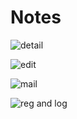 # Notes

![detail](https://user-images.githubusercontent.com/47485482/87306433-a5927980-c535-11ea-83dd-226788b5b9da.png)

![edit](https://user-images.githubusercontent.com/47485482/87306445-a7f4d380-c535-11ea-840d-07bf6fdb1f27.png)

![mail](https://user-images.githubusercontent.com/47485482/87306449-a88d6a00-c535-11ea-9ef5-61744adea824.png)

![reg and log](https://user-images.githubusercontent.com/47485482/87306454-ab885a80-c535-11ea-9bb7-c20e2457a6af.png)
